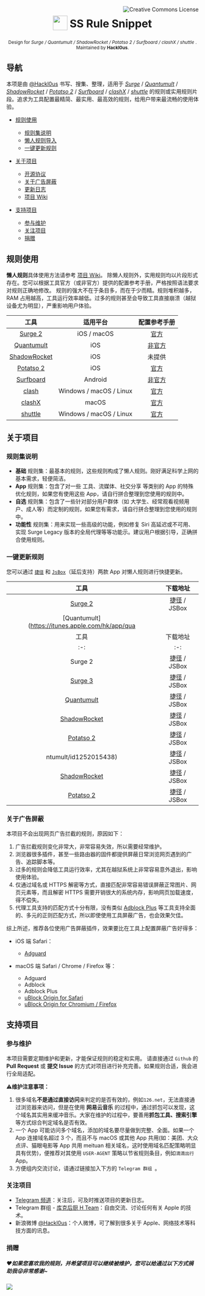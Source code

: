 <a rel="license" href="http://creativecommons.org/licenses/by-nc-sa/4.0/"><img align="right" alt="Creative Commons License" style="border-width:0" src="https://i.creativecommons.org/l/by-nc-sa/4.0/80x15.png" /></a>
<h1 align="center">
<sub>
<img  src="http://ok9svak43.bkt.clouddn.com/FqRtBnCL-IohdKpAcgP5ghgCUU-r.png"
      height="38"
      width="38">
</sub>
SS Rule Snippet
</h1>
<p align="center">
<sup>
     Design for<i> Surge / Quantumult / ShadowRocket / Potatso 2 / Surfboard / clashX / shuttle </i>.
     <br> Maintained by <b>Hackl0us</b>.
</sup>
<br>
</p>



## 导航

本项是由 [@Hackl0us](https://weibo.com/hackl0us) 书写、搜集、整理，适用于 [<i>Surge</i>](https://nssurge.com) / [<i>Quantumult</i>](https://itunes.apple.com/hk/app/quantumult/id1252015438) / [<i>ShadowRocket</i>](https://itunes.apple.com/us/app/shadowrocket/id932747118) / [<i>Potatso 2</i>](https://itunes.apple.com/hk/app/potatso-2/id1162704202) / [<i>Surfboard</i>](https://manual.getsurfboard.com/) / [<i>clashX</i>](https://github.com/yichengchen/clashX) / [<i>shuttle</i>](https://github.com/sipt/shuttle) 的规则或实用规则片段。追求为工具配置最精简、最实用、最高效的规则，给用户带来最流畅的使用体验。

* [规则使用](#规则使用)
  * [规则集说明](#规则集说明)
  * [懒人规则导入](https://github.com/Hackl0us/SS-Rule-Snippet/wiki/)
  * [一键更新规则](#一键更新规则)

* [关于项目](#关于项目)
  * [开源协议](https://creativecommons.org/licenses/by-nc-sa/4.0/) 
  * [关于广告屏蔽](#关于广告屏蔽)
  * [更新日志](https://github.com/Hackl0us/SS-Rule-Snippet/blob/master/Changelog.md)
  * [项目 Wiki](https://github.com/Hackl0us/SS-Rule-Snippet/wiki/)

* [支持项目](支持项目)

  * [参与维护](#参与维护)
  * [关注项目](#关注项目)
  * [捐赠](#捐赠)



## 规则使用

**懒人规则**具体使用方法请参考 [项目 Wiki](https://github.com/Hackl0us/SS-Rule-Snippet/wiki/)。
除懒人规则外，实用规则均以片段形式存在。您可以根据工具官方（或非官方）提供的配置参考手册，严格按照语法要求对规则正确地修改。
规则的强大不在于条目多，而在于少而精。规则堆积越多，RAM 占用越高，工具运行效率越低。过多的规则甚至会导致工具直接崩溃（越狱设备尤为明显），严重影响用户体验。

| 工具 | 适用平台 | 配置参考手册 |
| :-: | :-: | :-: |
| [Surge 2](https://nssurge.com) | iOS / macOS | [官方](https://manual.nssurge.com/) |
| [Quantumult](https://itunes.apple.com/hk/app/quantumult/id1252015438) | iOS | [非官方](https://github.com/JasonLee-Go/Quantumult/wiki/Quantumult-Unofficial-Manual)|
| [ShadowRocket](https://itunes.apple.com/us/app/shadowrocket/id932747118) | iOS | 未提供 |
| [Potatso 2](https://itunes.apple.com/hk/app/potatso-2/id1162704202) | iOS | [官方](https://manual.potatso.com/) |
| [Surfboard](https://manual.getsurfboard.com/) | Android | [非官方](https://surfboard.driller.pub/download) |
| [clash](https://github.com/Dreamacro/clash) | Windows / macOS / Linux | [官方](https://github.com/Dreamacro/clash#------clash--) |
| [clashX](https://github.com/yichengchen/clashX) | macOS | [官方](https://github.com/yichengchen/clashX#config) |
| [shuttle](https://github.com/sipt/shuttle)| Windows / macOS / Linux | [官方](https://github.com/sipt/shuttle#shuttle) | 

## 关于项目

### 规则集说明
- **基础** 规则集：最基本的规则，这些规则构成了懒人规则。刚好满足科学上网的基本需求，轻便简洁。
- **App** 规则集：包含了对一些 工具、流媒体、社交分享 等类别的 App 的特殊优化规则，如果您有使用这些 App，请自行拼合整理到您使用的规则中。
- **自选** 规则集：包含了一些针对部分用户群体（如 大学生、经常观看视频用户、成人等）而定制的规则，如果您有需求，请自行拼合整理到您使用的规则中。
- **功能性** 规则集：用来实现一些高级的功能，例如修复 Siri 高延迟或不可用、实现 Surge Legacy 版本的全局代理等等功能示。建议用户根据引导，正确拼合使用规则。

### 一键更新规则

您可以通过 [`捷径`](https://itunes.apple.com/hk/app/workflow/id915249334) 和 [`JsBox`](https://itunes.apple.com/hk/app/jsbox-make-your-own-tools/id1312014438)（延后支持）两款 App 对懒人规则进行快捷更新。


| 工具 | 下载地址 |
| :-: | :-: |
| [Surge 2](https://itunes.apple.com/hk/app/surge-3-web-developer-tool/id1329879957) | [捷径](https://workflow.is/workflows/e3a7dd3610684a998f5daa54bc1e4de3) / JSBox |
| [Quantumult](https://itunes.apple.com/hk/app/qua
| 工具 | 下载地址 |
| :-: | :-: |
| Surge 2 | [捷径](https://www.icloud.com/shortcuts/1444a17fd6f3495f8feb6fe49f14c3e0) / JSBox |
| [Surge 3](https://itunes.apple.com/us/app/surge-3-web-developer-tool/id1329879957) | [捷径](https://www.icloud.com/shortcuts/d075bdf82d094329b7a682f241ef81a8) / JSBox |
| [Quantumult](https://itunes.apple.com/hk/app/quantumult/id1252015438) | [捷径](https://workflow.is/workflows/725d93a0c96c4c71bbbd1ac6834d6648) / JSBox |
| [ShadowRocket](https://itunes.apple.com/us/app/shadowrocket/id932747118) | [捷径](https://workflow.is/workflows/4c8c975010344ea1afdaf1d938107ba9) / JSBox |
| [Potatso 2](https://itunes.apple.com/hk/app/potatso-2/id1162704202) | [捷径](https://workflow.is/workflows/404f4194a9694aef997d2ceff74abc2f) / JSBox |
ntumult/id1252015438) | [捷径](https://workflow.is/workflows/725d93a0c96c4c71bbbd1ac6834d6648) / JSBox |
| [ShadowRocket](https://itunes.apple.com/us/app/shadowrocket/id932747118) | [捷径](https://workflow.is/workflows/4c8c975010344ea1afdaf1d938107ba9) / JSBox |
| [Potatso 2](https://itunes.apple.com/hk/app/potatso-2/id1162704202)  | [捷径](https://workflow.is/workflows/404f4194a9694aef997d2ceff74abc2f) / JSBox |


### 关于广告屏蔽

本项目不会出现网页广告拦截的规则，原因如下：

1. 广告拦截规则变化非常大，非常容易失效，所以需要经常维护。
2. 浏览器很多插件，甚至一些路由器的固件都提供屏蔽日常浏览网页遇到的广告、追踪脚本等。
3. 过多的规则会降低工具运行效率，尤其在越狱系统上非常容易意外退出，影响使用体验。
4. 仅通过域名或 HTTPS 解密等方式，直接匹配非常容易错误屏蔽正常图片、网页元素等，而且解密 HTTPS 需要开销很大的系统内存，影响网页加载速度，得不偿失。
5. 代理工具支持的匹配方式十分有限，没有类似 [Adblock Plus](https://adblockplus.org/zh_CN/filters) 等工具支持全面的、多元的正则匹配方式，所以即使使用工具屏蔽广告，也会效果欠佳。

综上所述，推荐各位使用广告屏蔽插件，效果要比在工具上配置屏蔽广告好得多：

- iOS 端 Safari：
  - [Adguard](https://itunes.apple.com/hk/app/adguard-adblock-privacy/id1047223162)


- macOS 端  Safari / Chrome / Firefox 等：
  - Adguard
  - Adblock
  - Adblock Plus
  - [uBlock Origin for Safari](https://github.com/el1t/uBlock-Safari#ublock-originfor-safari)
  - [uBlock Origin for Chromium / Firefox ](https://github.com/gorhill/uBlock)




## 支持项目

### 参与维护

本项目需要定期维护和更新，才能保证规则的稳定和实用。
请直接通过 `Github` 的 **Pull Request** 或 **提交 Issue** 的方式对项目进行补充完善。如果规则合适，我会进行全局适配。

⚠️**维护注意事项：**

1. 很多域名**不是通过直接访问**来判定的是否有效的，例如`126.net`，无法直接通过浏览器来访问，但是在使用 **网易云音乐** 的过程中，通过抓包可以发现，这个域名其实用来缓冲音乐。大家在维护的过程中，要善用**抓包工具、搜索引擎**等方式综合判定域名是否有效。
2. 一个 App 可能访问多个域名，添加的域名要尽量做到完整、全面。如果一个 App 连接域名超过 3 个，而且不与 macOS 或其他 App 共用(如：美团、大众点评、猫眼电影等 App 共用 meituan 相关域名，这时使用域名匹配策略明显具有优势)，便推荐对其使用 `USER-AGENT` 策略以节省规则条目，例如`滴滴出行`App。
3. 方便组内交流讨论，请通过链接加入下方的 `Telegram 群组 `。


### 关注项目

- [Telegram 频道](https://t.me/joinchat/AAAAAEBbyO8dblJS4QQ1hw)：关注后，可及时推送项目的更新日志。
- Telegram 群组 - [库克后厨 H Team](https://t.me/joinchat/EAPjDEerhmqJfqvbZkm3qQ)：自由交流、讨论任何有关 Apple 的技术。
- 新浪微博 [@Hackl0us](https://weibo.com/hackl0us)：个人微博，可了解到很多关于 Apple、网络技术等科技方面的讯息。




### 捐赠

##### ❤️如果您喜欢我的规则，并希望项目可以继续被维护，您可以给通过以下方式捐助我😜非常感谢~

  ![](http://ok9svak43.bkt.clouddn.com/blog/image/github/donation.png)


